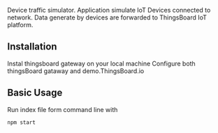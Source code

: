 Device traffic simulator.
Application simulate IoT Devices connected to network.
Data generate by devices are forwarded to ThingsBoard IoT platform.

## Installation

Instal thingsboard gateway on your local machine
Configure both thingsBoard gataway and demo.ThingsBoard.io


## Basic Usage

Run index file form command line with 
```bash
npm start
``` 
